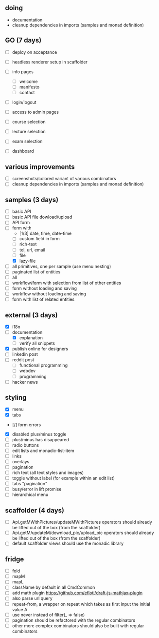 ## doing
- documentation
- cleanup dependencies in imports (samples and monad definition)

## GO (7 days)
- [ ] deploy on acceptance
- [ ] headless renderer setup in scaffolder
- [ ] info pages
  - [ ] welcome
  - [ ] manifesto
  - [ ] contact
- [ ] login/logout
- [ ] access to admin pages
- [ ] course selection
- [ ] lecture selection
- [ ] exam selection
- [ ] dashboard


## various improvements
- [ ] screenshots/colored variant of various combinators
- [ ] cleanup dependencies in imports (samples and monad definition)

## samples (3 days)
- [ ] basic API
- [ ] basic API file dowload/upload
- [ ] API form
- [ ] form with
  - [1/3] date, time, date-time
  - [ ] custom field in form
  - [ ] rich-text
  - [ ] tel, url, email
  - [ ] file
  - [x] lazy-file
- [ ] all primitives, one per sample (use menu nesting)
- [ ] paginated list of entities
- [ ] all
- [ ] workflow/form with selection from list of other entities
- [ ] form without loading and saving
- [ ] workflow without loading and saving
- [ ] form with list of related entities

## external (3 days)
- [x] i18n
- [ ] documentation
  - [x] explanation
  - [ ] verify all snippets
- [x] publish online for designers
- [ ] linkedin post
- [ ] reddit post
  - [ ] functional programming
  - [ ] webdev
  - [ ] programming
- [ ] hacker news

## styling
- [x] menu
- [x] tabs
- [/] form errors
- [x] disabled plus/minus toggle
- [ ] plus/minus has disappeared
- [ ] radio buttons
- [ ] edit lists and monadic-list-item
- [ ] links
- [ ] overlays
- [ ] pagination
- [ ] rich text (all text styles and images)
- [ ] toggle without label (for example within an edit list)
- [ ] tabs "pagination"
- [ ] busy/error in lift promise
- [ ] hierarchical menu

##  scaffolder (4 days)
- [ ] Api.getMWithPictures/updateMWithPictures operators should already be lifted out of the box (from the scaffolder)
- [ ] Api.getM/updateM/download_pic/upload_pic operators should already be lifted out of the box (from the scaffolder)
- [ ] default scaffolder views should use the monadic library

## fridge
- [ ] fold
- [ ] mapM
- [ ] mapL
- [ ] className by default in all CmdCommon
- [ ] add math plugin https://github.com/efloti/draft-js-mathjax-plugin
- [ ] also parse url query
- [ ] repeat-from, a wrapper on repeat which takes as first input the initial value A
- [ ] use never instead of filter(_ => false)
- [ ] pagination should be refactored with the regular combinators
- [ ] other more complex combinators should also be built with regular combinators
